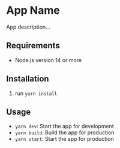 # App Name

App description...

## Requirements

- Node.js version 14 or more

## Installation

1. run `yarn install`

## Usage

- `yarn dev`: Start the app for development
- `yarn build`: Build the app for production
- `yarn start`: Start the app for production
